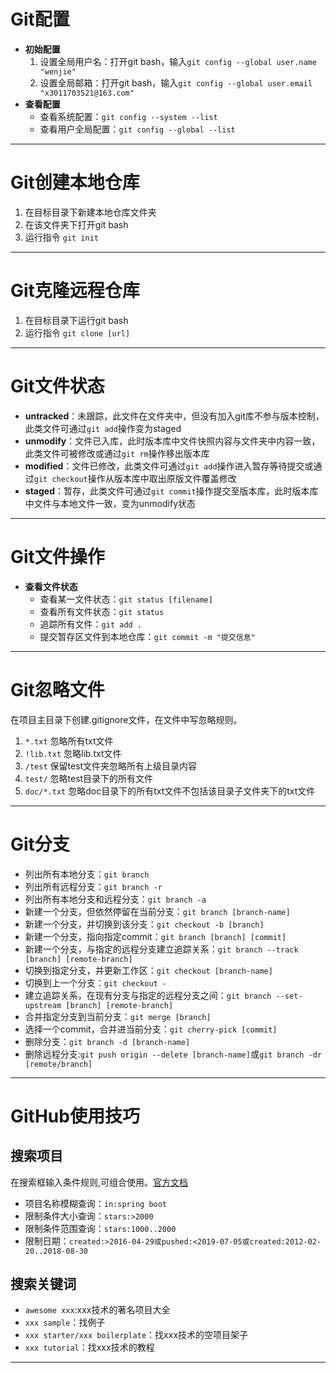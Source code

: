 # Git配置
* **初始配置**
  1. 设置全局用户名：打开git bash，输入`git config --global user.name "wenjie"`
  2. 设置全局邮箱：打开git bash，输入`git config --global user.email "x3011703521@163.com"`
* **查看配置**
  * 查看系统配置：`git config --system --list`
  * 查看用户全局配置：`git config --global --list`
***
# Git创建本地仓库
1. 在目标目录下新建本地仓库文件夹
2. 在该文件夹下打开git bash
3. 运行指令 `git init`
***
# Git克隆远程仓库
1. 在目标目录下运行git bash
2. 运行指令 `git clone [url]`
***
# Git文件状态
* **untracked**：未跟踪，此文件在文件夹中，但没有加入git库不参与版本控制，此类文件可通过`git add`操作变为staged
* **unmodify**：文件已入库，此时版本库中文件快照内容与文件夹中内容一致，此类文件可被修改或通过`git rm`操作移出版本库
* **modified**：文件已修改，此类文件可通过`git add`操作进入暂存等待提交或通过`git checkout`操作从版本库中取出原版文件覆盖修改
* **staged**：暂存，此类文件可通过`git commit`操作提交至版本库，此时版本库中文件与本地文件一致，变为unmodify状态
***
# Git文件操作
* **查看文件状态**
  * 查看某一文件状态：`git status [filename]`
  * 查看所有文件状态：`git status`
  * 追踪所有文件：`git add .`
  * 提交暂存区文件到本地仓库：`git commit -m "提交信息"`
***
# Git忽略文件
在项目主目录下创建.gitignore文件，在文件中写忽略规则。
1. `*.txt` 忽略所有txt文件
2. `!lib.txt` 忽略lib.txt文件
3. `/test` 保留test文件夹忽略所有上级目录内容
4. `test/` 忽略test目录下的所有文件
5. `doc/*.txt` 忽略doc目录下的所有txt文件不包括该目录子文件夹下的txt文件
***
# Git分支 
* 列出所有本地分支：`git branch`
* 列出所有远程分支：`git branch -r`
* 列出所有本地分支和远程分支：`git branch -a`
* 新建一个分支，但依然停留在当前分支：`git branch [branch-name]`
* 新建一个分支，并切换到该分支：`git checkout -b [branch]`
* 新建一个分支，指向指定commit：`git branch [branch] [commit]`
* 新建一个分支，与指定的远程分支建立追踪关系：`git branch --track [branch] [remote-branch]`
* 切换到指定分支，并更新工作区：`git checkout [branch-name]`
* 切换到上一个分支：`git checkout -`
* 建立追踪关系，在现有分支与指定的远程分支之间：`git branch --set-upstream [branch] [remote-branch]`
* 合并指定分支到当前分支：`git merge [branch]`
* 选择一个commit，合并进当前分支：`git cherry-pick [commit]`
* 删除分支：`git branch -d [branch-name]`
* 删除远程分支:`git push origin --delete [branch-name]`或`git branch -dr [remote/branch]`
***
# GitHub使用技巧
## 搜索项目
在搜索框输入条件规则,可组合使用。[官方文档](https://docs.github.com/zh/search-github)
* 项目名称模糊查询：`in:spring boot`
* 限制条件大小查询：`stars:>2000`
* 限制条件范围查询：`stars:1000..2000`
* 限制日期：`created:>2016-04-29或pushed:<2019-07-05或created:2012-02-20..2018-08-30`
## 搜索关键词
* `awesome xxx`:xxx技术的著名项目大全
* `xxx sample`：找例子
* `xxx starter/xxx boilerplate`：找xxx技术的空项目架子
* `xxx tutorial`：找xxx技术的教程
***

